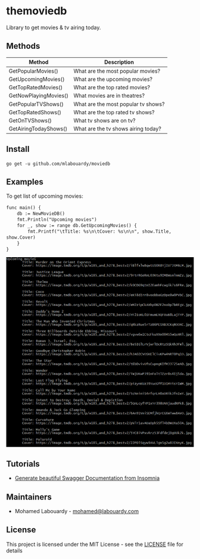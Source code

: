 # themoviedb

Library to get movies & tv airing today.

## Methods

| Method | Description |
| ------ | ----------- |
| GetPopularMovies() | What are the most popular movies? |
| GetUpcomingMovies() | What are the upcoming movies? |
| GetTopRatedMovies() | What are the top rated movies? |
| GetNowPlayingMovies() | What movies are in theatres? |
| GetPopularTVShows() | What are the most popular tv shows? |
| GetTopRatedShows() | What are the top rated tv shows? |
| GetOnTVShows() | What tv shows are on tv? |
| GetAiringTodayShows() | What are the tv shows airing today? |

## Install

```
go get -u github.com/mlabouardy/moviedb
```

## Examples

To get list of upcoming movies:

```
func main() {
	db := NewMovieDB()
	fmt.Println("Upcoming movies")
	for _, show := range db.GetUpcomingMovies() {
		fmt.Printf("\tTitle: %s\n\tCover: %s\n\n", show.Title, show.Cover)
	}
}
```
<div align="center">
  <img src="example.png"/>
</div>

## Tutorials

* [Generate beautiful Swagger Documentation from Insomnia](http://www.blog.labouardy.com/generate-swagger-documentation-from-insomnia-rest-client/)

## Maintainers

- Mohamed Labouardy - mohamed@labouardy.com

## License

This project is licensed under the MIT License - see the [LICENSE](LICENSE) file for details
